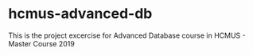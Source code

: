 # hcmus-advanced-db
This is the project excercise for Advanced Database course in HCMUS - Master Course 2019
